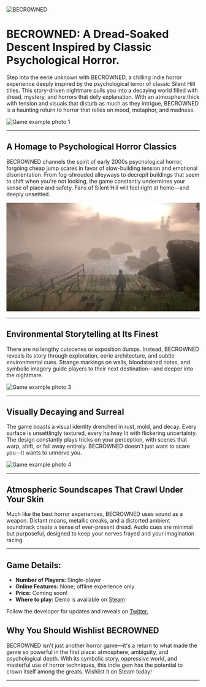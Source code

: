 ![BECROWNED](./assets/indiegame-assets/becrowned-cover.jpg)

# BECROWNED: A Dread-Soaked Descent Inspired by Classic Psychological Horror.

Step into the eerie unknown with BECROWNED, a chilling indie horror experience deeply inspired by the psychological terror of classic Silent Hill titles. This story-driven nightmare pulls you into a decaying world filled with dread, mystery, and horrors that defy explanation. With an atmosphere thick with tension and visuals that disturb as much as they intrigue, BECROWNED is a haunting return to horror that relies on mood, metaphor, and madness.

![Game example photo 1](./assets/indiegame-BECROWNED/becrowned_1.gif)

---

## A Homage to Psychological Horror Classics

BECROWNED channels the spirit of early 2000s psychological horror, forgoing cheap jump scares in favor of slow-building tension and emotional disorientation. From fog-shrouded alleyways to decrepit buildings that seem to shift when you're not looking, the game constantly undermines your sense of place and safety. Fans of Silent Hill will feel right at home—and deeply unsettled.

![Game example photo 2](./assets/indiegame-assets/becrowned_2.jpg)

---

## Environmental Storytelling at Its Finest

There are no lengthy cutscenes or exposition dumps. Instead, BECROWNED reveals its story through exploration, eerie architecture, and subtle environmental cues. Strange markings on walls, bloodstained notes, and symbolic imagery guide players to their next destination—and deeper into the nightmare.

![Game example photo 3](./assets/indiegame-assets/becrowned_3.gif)

---

## Visually Decaying and Surreal

The game boasts a visual identity drenched in rust, mold, and decay. Every surface is unsettlingly textured, every hallway lit with flickering uncertainty. The design constantly plays tricks on your perception, with scenes that warp, shift, or fall away entirely. BECROWNED doesn't just want to scare you—it wants to unnerve you.

![Game example photo 4](./assets/indiegame-assets/becrowned_4.gif)

---

## Atmospheric Soundscapes That Crawl Under Your Skin

Much like the best horror experiences, BECROWNED uses sound as a weapon. Distant moans, metallic creaks, and a distorted ambient soundtrack create a sense of ever-present dread. Audio cues are minimal but purposeful, designed to keep your nerves frayed and your imagination racing.

---

## Game Details:

* **Number of Players:** Single-player
* **Online Features:** None; offline experience only
* **Price:** Coming soon!
* **Where to play:** Demo is available on [Steam](https://store.steampowered.com/app/2266890/BECROWNED/)

Follow the developer for updates and reveals on [Twitter.](https://x.com/ernest_anpilov)

## Why You Should Wishlist BECROWNED

BECROWNED isn't just another horror game—it's a return to what made the genre so powerful in the first place: atmosphere, ambiguity, and psychological depth. With its symbolic story, oppressive world, and masterful use of horror techniques, this indie gem has the potential to crown itself among the greats. Wishlist it on Steam today!

---